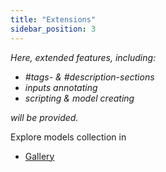 ```yaml
---
title: "Extensions"
sidebar_position: 3
---
```


*Here, extended features, including:*

- *#tags- & #description-sections*
- *inputs annotating*
- *scripting & model creating*

*will be provided.*

Explore models collection in 

* [Gallery](gallery.md)
